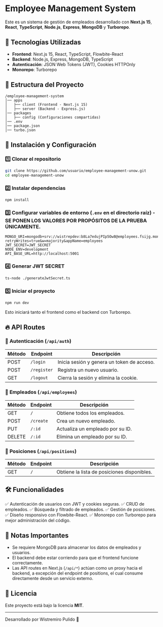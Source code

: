 # Employee Management System

Este es un sistema de gestión de empleados desarrollado con **Next.js 15**, **React**, **TypeScript**, **Node.js**, **Express**, **MongoDB** y **Turborepo**.

## 📌 Tecnologías Utilizadas
- **Frontend**: Next.js 15, React, TypeScript, Flowbite-React
- **Backend**: Node.js, Express, MongoDB, TypeScript
- **Autenticación**: JSON Web Tokens (JWT), Cookies HTTPOnly
- **Monorepo**: Turborepo

## 📂 Estructura del Proyecto
```
/employee-management-system
│── apps
│   ├── client (Frontend - Next.js 15)
│   ├── server (Backend - Express.js)
│── packages
│   ├── config (Configuraciones compartidas)
│── .env
│── package.json
│── turbo.json
```

## 🚀 Instalación y Configuración
### 1️⃣ Clonar el repositorio
```bash
git clone https://github.com/usuario/employee-management-unow.git
cd employee-management-unow
```
### 2️⃣ Instalar dependencias
```bash
npm install
```
### 3️⃣ Configurar variables de entorno (`.env` en el directorio raíz) - SE PONEN LOS VALORES POR PROPÓSITOS DE LA PRUEBA ÚNICAMENTE.
```env
MONGO_URI=mongodb+srv://wistrepdev:b8La7edujPIp5Ow8@employees.fsijg.mongodb.net/?retryWrites=true&w=majority&appName=employees
JWT_SECRET=JWT_SECRET
NODE_ENV=development
API_BASE_URL=http://localhost:5001
```
### 4️⃣ Generar JWT SECRET
```bash
ts-node ./generateJwtSecret.ts
```
### 5️⃣ Iniciar el proyecto
```bash
npm run dev
```
Esto iniciará tanto el frontend como el backend con Turborepo.

## 🔥 API Routes

### 🔐 **Autenticación** (`/api/auth`)
| Método | Endpoint     | Descripción |
|--------|-------------|-------------|
| POST   | `/login`    | Inicia sesión y genera un token de acceso. |
| POST   | `/register` | Registra un nuevo usuario. |
| GET    | `/logout`   | Cierra la sesión y elimina la cookie. |

### 👥 **Empleados** (`/api/employees`)
| Método | Endpoint            | Descripción |
|--------|---------------------|-------------|
| GET    | `/`                 | Obtiene todos los empleados. |
| POST   | `/create`                 | Crea un nuevo empleado. |
| PUT    | `/:id`              | Actualiza un empleado por su ID. |
| DELETE | `/:id`              | Elimina un empleado por su ID. |

### 🏢 **Posiciones** (`/api/positions`)
| Método | Endpoint   | Descripción |
|--------|-----------|-------------|
| GET    | `/`       | Obtiene la lista de posiciones disponibles. |

## 🛠️ Funcionalidades
✅ Autenticación de usuarios con JWT y cookies seguras.
✅ CRUD de empleados.
✅ Búsqueda y filtrado de empleados.
✅ Gestión de posiciones.
✅ Diseño responsivo con Flowbite-React.
✅ Monorepo con Turborepo para mejor administración del código.

## 📌 Notas Importantes
- Se requiere MongoDB para almacenar los datos de empleados y usuarios.
- El backend debe estar corriendo para que el frontend funcione correctamente.
- Las API routes en Next.js (`/api/*`) actúan como un proxy hacia el backend, a excepción del endpoint de positions, el cual consume directamente desde un servicio externo.

## 📜 Licencia
Este proyecto está bajo la licencia **MIT**.

---
Desarrollado por Wistremiro Pulido 🚀